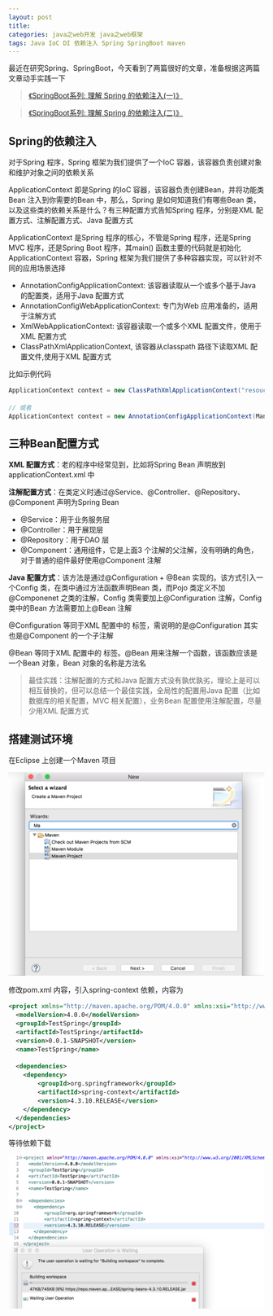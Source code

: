 ```yaml
---
layout: post
title: 
categories: java之web开发 java之web框架 
tags: Java IoC DI 依赖注入 Spring SpringBoot maven
---
```


最近在研究Spring、SpringBoot，今天看到了两篇很好的文章，准备根据这两篇文章动手实践一下

>[《SpringBoot系列: 理解 Spring 的依赖注入(一)》](https://www.cnblogs.com/harrychinese/p/spring_ioc.html)

>[《SpringBoot系列: 理解 Spring 的依赖注入(二)》](https://www.cnblogs.com/harrychinese/p/spring_ioc2.html)

## Spring的依赖注入

对于Spring 程序，Spring 框架为我们提供了一个IoC 容器，该容器负责创建对象和维护对象之间的依赖关系

ApplicationContext 即是Spring 的IoC 容器，该容器负责创建Bean，并将功能类Bean 注入到你需要的Bean 中，那么，Spring 是如何知道我们有哪些Bean 类，以及这些类的依赖关系是什么？有三种配置方式告知Spring 程序，分别是XML 配置方式、注解配置方式、Java 配置方式

ApplicationContext 是Spring 程序的核心，不管是Spring 程序，还是Spring MVC 程序，还是Spring Boot 程序，其main() 函数主要的代码就是初始化ApplicationContext 容器，Spring 框架为我们提供了多种容器实现，可以针对不同的应用场景选择

* AnnotationConfigApplicationContext: 该容器读取从一个或多个基于Java 的配置类，适用于Java 配置方式
* AnnotationConfigWebApplicationContext: 专门为Web 应用准备的，适用于注解方式
* XmlWebApplicationContext: 该容器读取一个或多个XML 配置文件，使用于XML 配置方式
* ClassPathXmlApplicationContext, 该容器从classpath 路径下读取XML 配置文件,使用于XML 配置方式

比如示例代码

```java
ApplicationContext context = new ClassPathXmlApplicationContext("resouces/applicationContext.xml");

// 或者
ApplicationContext context = new AnnotationConfigApplicationContext(ManConfig.class);
```

## 三种Bean配置方式

**XML 配置方式**：老的程序中经常见到，比如将Spring Bean 声明放到applicationContext.xml 中

**注解配置方式**：在类定义时通过@Service、@Controller、@Repository、@Component 声明为Spring Bean

* @Service：用于业务服务层
* @Controller：用于展现层
* @Repository：用于DAO 层
* @Component：通用组件，它是上面3 个注解的父注解，没有明确的角色，对于普通的组件最好使用@Component 注解

**Java 配置方式**：该方法是通过@Configuration + @Bean 实现的。该方式引入一个Config 类，在类中通过方法函数声明Bean 类，而Pojo 类定义不加@Componenet 之类的注解，Config 类需要加上@Configuration 注解，Config 类中的Bean 方法需要加上@Bean 注解

@Configuration 等同于XML 配置中的<beans></beans> 标签，需说明的是@Configuration 其实也是@Component 的一个子注解

@Bean 等同于XML 配置中的<bean></bean> 标签。@Bean 用来注解一个函数，该函数应该是一个Bean 对象，Bean 对象的名称是方法名

>最佳实践：注解配置的方式和Java 配置方式没有孰优孰劣，理论上是可以相互替换的，但可以总结一个最佳实践，全局性的配置用Java 配置（比如数据库的相关配置，MVC 相关配置），业务Bean 配置使用注解配置，尽量少用XML 配置方式

## 搭建测试环境

在Eclipse 上创建一个Maven 项目

![](../media/image/2018-12-06/01.png)

修改pom.xml 内容，引入spring-context 依赖，内容为

```xml
<project xmlns="http://maven.apache.org/POM/4.0.0" xmlns:xsi="http://www.w3.org/2001/XMLSchema-instance" xsi:schemaLocation="http://maven.apache.org/POM/4.0.0 http://maven.apache.org/xsd/maven-4.0.0.xsd">
  <modelVersion>4.0.0</modelVersion>
  <groupId>TestSpring</groupId>
  <artifactId>TestSpring</artifactId>
  <version>0.0.1-SNAPSHOT</version>
  <name>TestSpring</name>
  
  <dependencies>
    <dependency>
        <groupId>org.springframework</groupId>
        <artifactId>spring-context</artifactId>
        <version>4.3.10.RELEASE</version>
    </dependency>
  </dependencies>
</project>
```

等待依赖下载

![](../media/image/2018-12-06/02.png)

